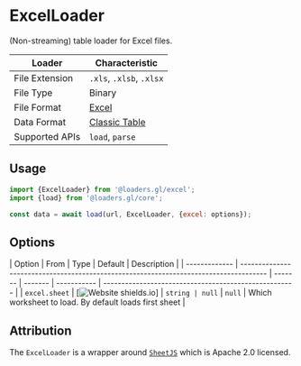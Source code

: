 # ExcelLoader

(Non-streaming) table loader for Excel files.

| Loader         | Characteristic                                                                                                      |
| -------------- | ------------------------------------------------------------------------------------------------------------------- |
| File Extension | `.xls`, `.xlsb`, `.xlsx`                                                                                            |
| File Type      | Binary                                                                                                              |
| File Format    | [Excel](https://docs.microsoft.com/en-us/openspecs/office_file_formats/ms-xls/cd03cb5f-ca02-4934-a391-bb674cb8aa06) |
| Data Format    | [Classic Table](/docs/specifications/category-table)                                                                |
| Supported APIs | `load`, `parse`                                                                                                     |

## Usage

```js
import {ExcelLoader} from '@loaders.gl/excel';
import {load} from '@loaders.gl/core';

const data = await load(url, ExcelLoader, {excel: options});
```

## Options

| Option        | From                                                                                  | Type    | Default | Description |
| ------------- | ------------------------------------------------------------------------------------- | ------- | ------- | ----------- | ----------------------------------------------------- |
| `excel.sheet` | [![Website shields.io](https://img.shields.io/badge/v2.0-blue.svg?style=flat-square)] | `string | null`   | `null`      | Which worksheet to load. By default loads first sheet |

## Attribution

The `ExcelLoader` is a wrapper around [`SheetJS`](https://github.com/SheetJS/sheetjs) which is Apache 2.0 licensed.
